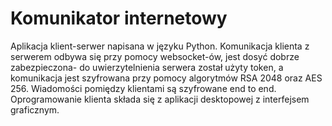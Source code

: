 # Komunikator internetowy

Aplikacja klient-serwer napisana w języku Python. Komunikacja klienta z serwerem odbywa się przy pomocy websocket-ów, jest dosyć dobrze zabezpieczona- do uwierzytelnienia serwera został użyty token, a komunikacja jest szyfrowana przy pomocy algorytmów RSA 2048 oraz AES 256. Wiadomości pomiędzy klientami są szyfrowane end to end. Oprogramowanie klienta składa się z aplikacji desktopowej z interfejsem graficznym.
